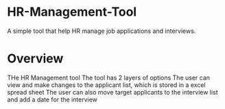 # HR-Management-Tool
A simple tool that help HR manage job applications and interviews.

# Overview
THe HR Management tool
The tool has 2 layers of options
The user can view and make changes to the applicant list, which is stored in a excel spread sheet
The user can also move target applicants to the interview list and add a date for the interview
